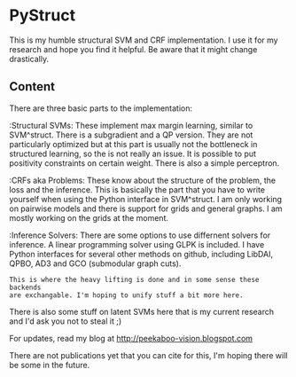 PyStruct
========

This is my humble structural SVM and CRF implementation.
I use it for my research and hope you find it helpful.
Be aware that it might change drastically.

Content
-------
There are three basic parts to the implementation:

:Structural SVMs:
    These implement max margin learning, similar to SVM^struct.
    There is a subgradient and a QP version. 
    They are not particularly optimized but at this part is usually not the
    bottleneck in structured learning, so the is not really an issue. It is
    possible to put positivity constraints on certain weight.
    There is also a simple perceptron.

:CRFs aka Problems:
    These know about the structure of the problem, the loss and the inference.
    This is basically the part that you have to write yourself when using the
    Python interface in SVM^struct.
    I am only working on pairwise models and there is support for grids and
    general graphs. I am mostly working on the grids at the moment.

:Inference Solvers:
    There are some options to use differnent solvers for inference.
    A linear programming solver using GLPK is included.
    I have Python interfaces for several other methods on github,
    including LibDAI, QPBO, AD3 and GCO (submodular graph cuts).

    This is where the heavy lifting is done and in some sense these backends
    are exchangable. I'm hoping to unify stuff a bit more here.


There is also some stuff on latent SVMs here that is my current research and
I'd ask you not to steal it ;)

For updates, read my blog at http://peekaboo-vision.blogspot.com

There are not publications yet that you can cite for this, I'm hoping there
will be some in the future.
